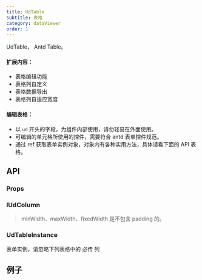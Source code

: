 ```yaml
---
title: UdTable
subtitle: 表格
category: dataViewer
order: 1
---
```


UdTable， Antd Table。

#### 扩展内容：

- 表格编辑功能
- 表格列自定义
- 表格数据导出
- 表格列自适应宽度

#### 编辑表格：

- 以 `ud` 开头的字段，为组件内部使用，请勿轻易在外面使用。
- 可编辑的单元格所使用的控件，需要符合 antd 表单控件规范。
- 通过 ref 获取表单实例对象，对象内有各种实用方法，具体请看下面的 API 表格。

## API

### Props

<!-- ud-ts("typings.ts", "IUdTableProps") -->

### IUdColumn

> minWidth、maxWidth、fixedWidth 是不包含 padding 的。

<!-- ud-ts("typings.ts", "IUdColumn") -->

### UdTableInstance

表单实例，请忽略下列表格中的 必传 列

<!-- ud-ts("typings.ts", "UdTableInstance") -->

## 例子

<!-- ud-demo("分页保留选中行", "分页保留选中行", "demos/keepSelectedRows.tsx") -->
<!-- ud-demo("可编辑表格", "校验规则根据数据行生成", "demos/basic-edit.tsx") -->
